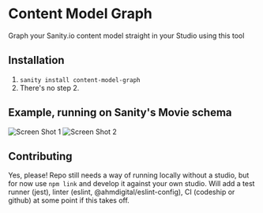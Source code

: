 # Content Model Graph

Graph your Sanity.io content model straight in your Studio using this tool

## Installation

1. `sanity install content-model-graph`
2. There's no step 2.

## Example, running on Sanity's Movie schema

![Screen Shot 1](https://user-images.githubusercontent.com/4197647/68980721-66e8da00-0855-11ea-9d2f-233f69679221.png)
![Screen Shot 2](https://user-images.githubusercontent.com/4197647/68980734-6e0fe800-0855-11ea-8ec0-d7948ef46014.png)

## Contributing

Yes, please!
Repo still needs a way of running locally without a studio, but for now use `npm link` and develop it against your own studio.
Will add a test runner (jest), linter (eslint, @ahmdigital/eslint-config), CI (codeship or github) at some point if this takes off.

